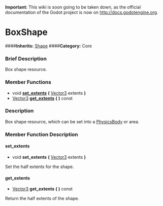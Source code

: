 **Important:** This wiki is soon going to be taken down, as the official documentation of the Godot project is now on http://docs.godotengine.org.

#  BoxShape  
####**Inherits:** [Shape](class_shape)
####**Category:** Core

###  Brief Description  
Box shape resource.

###  Member Functions 
  * void  **[set&#95;extents](#set_extents)**  **(** [Vector3](class_vector3) extents  **)**
  * [Vector3](class_vector3)  **[get&#95;extents](#get_extents)**  **(** **)** const

###  Description  
Box shape resource, which can be set into a [PhysicsBody](class_physicsbody) or area.

###  Member Function Description  

#### <a name="set_extents">set_extents</a>
  * void  **set&#95;extents**  **(** [Vector3](class_vector3) extents  **)**

Set the half extents for the shape.

#### <a name="get_extents">get_extents</a>
  * [Vector3](class_vector3)  **get&#95;extents**  **(** **)** const

Return the half extents of the shape.
